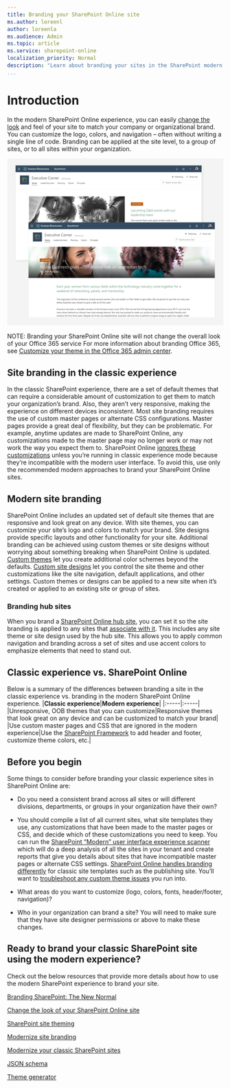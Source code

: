 ```yaml
---
title: Branding your SharePoint Online site
ms.author: loreenl
author: loreenla
ms.audience: Admin
ms.topic: article
ms.service: sharepoint-online
localization_priority: Normal
description: "Learn about branding your sites in the SharePoint modern experience."
...
```


# Introduction

In the modern SharePoint Online experience, you can easily [change the look](https://support.office.com/article/06bbadc3-6b04-4a60-9d14-894f6a170818) and feel of your site to match your company or organizational brand. You can customize the logo, colors, and navigation – often without writing a single line of code. Branding can be applied at the site level, to a group of sites, or to all sites within your organization.

![](media/branding-sharepoint-online-sites-modern-experience_image1.png)

NOTE: Branding your SharePoint Online site will not change the overall look of your Office 365 service For more information about branding Office 365, see [Customize your theme in the Office 365 admin center](https://support.office.com/en-us/article/Customize-the-Office-365-theme-for-your-organization-8275DA91-7A48-4591-94AB-3123A3F79530).

## Site branding in the classic experience

In the classic SharePoint experience, there are a set of default themes that can require a considerable amount of customization to get them to match your organization’s brand. Also, they aren’t very responsive, making the experience on different devices inconsistent. Most site branding requires the use of custom master pages or alternate CSS configurations. Master pages provide a great deal of flexibility, but they can be problematic. For example, anytime updates are made to SharePoint Online, any customizations made to the master page may no longer work or may not work the way you expect them to. SharePoint Online [ignores these customizations](https://docs.microsoft.com/en-us/sharepoint/dev/transform/modernize-branding) unless you’re running in classic experience mode because they’re incompatible with the modern user interface. To avoid this, use only the recommended modern approaches to brand your SharePoint Online sites.

## Modern site branding

SharePoint Online includes an updated set of default site themes that are responsive and look great on any device. With site themes, you can customize your site’s logo and colors to match your brand. Site designs provide specific layouts and other functionality for your site. Additional branding can be achieved using custom themes or site designs without worrying about something breaking when SharePoint Online is updated. [Custom themes](https://docs.microsoft.com/en-us/sharepoint/dev/declarative-customization/site-theming/sharepoint-site-theming-overview) let you create additional color schemes beyond the defaults. [Custom site designs](https://docs.microsoft.com/en-us/sharepoint/dev/declarative-customization/site-design-overview) let you control the site theme and other customizations like the site navigation, default applications, and other settings. Custom themes or designs can be applied to a new site when it’s created or applied to an existing site or group of sites.

### Branding hub sites

When you brand a [SharePoint Online hub site](https://support.office.com/article/what-is-a-sharepoint-hub-site-fe26ae84-14b7-45b6-a6d1-948b3966427f), you can set it so the site branding is applied to any sites that [associate with it](https://support.office.com/article/associate-a-sharepoint-site-with-a-hub-site-ae0009fd-af04-4d3d-917d-88edb43efc05). This includes any site theme or site design used by the hub site. This allows you to apply common navigation and branding across a set of sites and use accent colors to emphasize elements that need to stand out.

## Classic experience vs. SharePoint Online

Below is a summary of the differences between branding a site in the classic experience vs. branding in the modern SharePoint Online experience.
|**Classic experience**|**Modern experience**|
|:-----|:-----|
|Unresponsive, OOB themes that you can customize|Responsive themes that look great on any device and can be customized to match your brand|
|Use custom master pages and CSS that are ignored in the modern experience|Use the [SharePoint Framework](https://docs.microsoft.com/en-us/sharepoint/dev/spfx/sharepoint-framework-overview) to add header and footer, customize theme colors, etc.|

## Before you begin

Some things to consider before branding your classic experience sites in SharePoint Online are:

-   Do you need a consistent brand across all sites or will different divisions, departments, or groups in your organization have their own?

-   You should compile a list of all current sites, what site templates they use, any customizations that have been made to the master pages or CSS, and decide which of these customizations you need to keep. You can run the [SharePoint “Modern” user interface experience scanner](https://github.com/SharePoint/PnP-Tools/tree/master/Solutions/SharePoint.UIExperience.Scanner) which will do a deep analysis of all the sites in your tenant and create reports that give you details about sites that have incompatible master pages or alternate CSS settings. [SharePoint Online handles branding differently](https://docs.microsoft.com/sharepoint/dev/transform/modernize-branding) for classic site templates such as the publishing site. You’ll want to [troubleshoot any custom theme issues](https://docs.microsoft.com/en-us/sharepoint/dev/declarative-customization/site-theming/sharepoint-site-theming-overview#troubleshoot-custom-theme-issues) you run into.

-   What areas do you want to customize (logo, colors, fonts, header/footer, navigation)?

-   Who in your organization can brand a site? You will need to make sure that they have site designer permissions or above to make these changes.

## Ready to brand your classic SharePoint site using the modern experience?

Check out the below resources that provide more details about how to use the modern SharePoint experience to brand your site.

[Branding SharePoint: The New Normal](https://blogs.msdn.microsoft.com/bobgerman/2018/09/04/branding-sharepoint-the-new-normal/)

[Change the look of your SharePoint Online site](https://support.office.com/article/06bbadc3-6b04-4a60-9d14-894f6a170818)

[SharePoint site theming](https://docs.microsoft.com/sharepoint/dev/declarative-customization/site-theming/sharepoint-site-theming-overview)

[Modernize site branding](https://docs.microsoft.com/sharepoint/dev/transform/modernize-branding)

[Modernize your classic SharePoint sites](https://docs.microsoft.com/sharepoint/dev/transform/modernize-classic-sites)

[JSON schema](https://docs.microsoft.com/sharepoint/dev/declarative-customization/site-theming/sharepoint-site-theming-json-schema)

[Theme generator](http://aka.ms/spthemebuilder)
